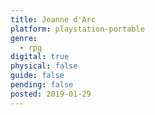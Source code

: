 ```yaml
---
title: Jeanne d'Arc
platform: playstation-portable
genre:
  - rpg
digital: true
physical: false
guide: false
pending: false
posted: 2019-01-29
---
```

